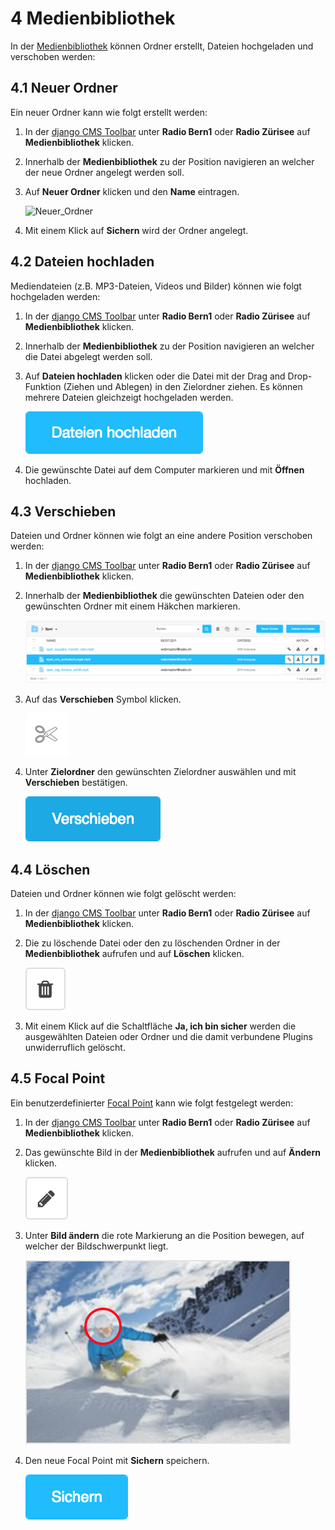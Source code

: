 
<a name="4-medienbibliothek">4 Medienbibliothek</a>
=====
In der [Medienbibliothek](../grundlagen.md#1-2-medienbibliothek) können Ordner erstellt, Dateien hochgeladen und verschoben werden: 

<a name="4-1-neuer-ordner">4.1 Neuer Ordner</a>
------
Ein neuer Ordner kann wie folgt erstellt werden:

  1. In der [django CMS Toolbar](../grundlagen.md#1-1-django-cms-toolbar) unter **Radio Bern1** oder **Radio Zürisee** auf **Medienbibliothek** klicken.
  2. Innerhalb der **Medienbibliothek** zu der Position navigieren an welcher der neue Ordner angelegt werden soll.
  3. Auf **Neuer Ordner** klicken und den **Name** eintragen.
      
      ![Neuer_Ordner](../screenshots/Bildschirmfoto_Neuer_Ordner.png)
      
  4. Mit einem Klick auf **Sichern** wird der Ordner angelegt.

<a name="4-2-dateien-hochladen">4.2 Dateien hochladen</a>
----
Mediendateien (z.B. MP3-Dateien, Videos und Bilder) können wie folgt hochgeladen werden:

  1. In der [django CMS Toolbar](../grundlagen.md#1-1-django-cms-toolbar) unter **Radio Bern1** oder **Radio Zürisee** auf **Medienbibliothek** klicken.
  2. Innerhalb der **Medienbibliothek** zu der Position navigieren an welcher die Datei abgelegt werden soll.
  3. Auf **Dateien hochladen** klicken oder die Datei mit der Drag and Drop-Funktion (Ziehen und Ablegen) in den Zielordner ziehen. Es können mehrere Dateien gleichzeigt hochgeladen werden.
    
      ![Sichern](../../screenshots/Bildschirmfoto_Dateien_hochladen.png)
        
  4. Die gewünschte Datei auf dem Computer markieren und mit **Öffnen** hochladen.         

<a name="4-3-verschieben">4.3 Verschieben</a>
----
Dateien und Ordner können wie folgt an eine andere Position verschoben werden:

  1. In der [django CMS Toolbar](../grundlagen.md#1-1-django-cms-toolbar) unter **Radio Bern1** oder **Radio Zürisee** auf **Medienbibliothek** klicken.
  2. Innerhalb der **Medienbibliothek** die gewünschten Dateien oder den gewünschten Ordner mit einem Häkchen markieren.
    
      ![Sichern](../../screenshots/Bildschirmfoto_Markieren.png)
      
  3. Auf das **Verschieben** Symbol klicken.
      
      ![Sichern](../../screenshots/Bildschirmfoto_Verschiebe_Datei_oder_Ordner.png)
      
  4. Unter **Zielordner** den gewünschten Zielordner auswählen und mit **Verschieben** bestätigen.
      
      ![Verschieben](../../screenshots/Bildschirmfoto_Verschieben.png)

<a name="4-4-loeschen">4.4 Löschen</a>
----
Dateien und Ordner können wie folgt gelöscht werden:

  1. In der [django CMS Toolbar](../grundlagen.md#1-1-django-cms-toolbar) unter **Radio Bern1** oder **Radio Zürisee** auf **Medienbibliothek** klicken.
  2. Die zu löschende Datei oder den zu löschenden Ordner in der **Medienbibliothek** aufrufen und auf **Löschen** klicken.
    
      ![small](../../screenshots/Bildschirmfoto_Loeschen.png)
      
  3. Mit einem Klick auf die Schaltfläche **Ja, ich bin sicher** werden die ausgewählten Dateien oder Ordner und die damit verbundene Plugins unwiderruflich gelöscht.

<a name="4-5-focal-point">4.5 Focal Point</a>
----
Ein benutzerdefinierter [Focal Point](../grundlagen.md#1-3-focal-point) kann wie folgt festgelegt werden:

  1. In der [django CMS Toolbar](../grundlagen.md#1-1-django-cms-toolbar) unter **Radio Bern1** oder **Radio Zürisee** auf **Medienbibliothek** klicken.
  2. Das gewünschte Bild in der **Medienbibliothek** aufrufen und auf **Ändern** klicken.
    
      ![small](../../screenshots/Bildschirmfoto_aendern.png)
      
  3. Unter **Bild ändern** die rote Markierung an die Position bewegen, auf welcher der Bildschwerpunkt liegt.
    
      ![Focal Point](../../screenshots/Bildschirmfoto_Focal_Point.png)
      
  4. Den neue Focal Point mit **Sichern** speichern.
      
      ![Sichern](../../screenshots/Bildschirmfoto_Sichern.png)
